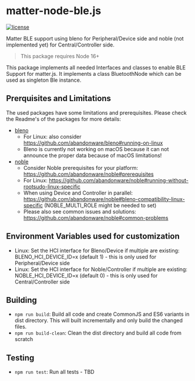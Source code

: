 # matter-node-ble.js

[![license](https://img.shields.io/badge/license-Apache2-green.svg?style=flat)](https://raw.githubusercontent.com/mfucci/node-matter/master/LICENSE) 

Matter BLE support using bleno for Peripheral/Device side and noble (not implemented yet) for Central/Controller side.

> This package requires Node 16+

This package implements all needed Interfaces and classes to enable BLE Support for matter.js. It implements a class BluetoothNode which can be used as singleton Ble instance.

## Prerquisites and Limitations

The used packages have some limitations and prerequisites. Please check the Readme's of the packages for more details:
* [bleno](https://github.com/abandonware/bleno#readme)
  * For Linux: also consider https://github.com/abandonware/bleno#running-on-linux
  * Bleno is currently not working on macOS because it can not announce the proper data because of macOS limitations!
* [noble](https://github.com/abandonware/noble#readme)
  * Consider Noble prerequisites for your platform: https://github.com/abandonware/noble#prerequisites
  * For Linux: https://github.com/abandonware/noble#running-without-rootsudo-linux-specific
  * When using Device and Controller in parallel: https://github.com/abandonware/noble#bleno-compatibility-linux-specific (NOBLE_MULTI_ROLE might be needed to set)
  * Please also see common issues and solutions: https://github.com/abandonware/noble#common-problems

## Environment Variables used for customization
* Linux: Set the HCI interface for Bleno/Device if multiple are existing: BLENO_HCI_DEVICE_ID=x (default 1) - this is only used for Peripheral/Device side
* Linux: Set the HCI interface for Noble/Controller if multiple are existing: NOBLE_HCI_DEVICE_ID=x (default 0) - this is only used for Central/Controller side

## Building

* `npm run build`: Build all code and create CommonJS and ES6 variants in dist directory. This will built incrementally and only build the changed files.
* `npm run build-clean`: Clean the dist directory and build all code from scratch

## Testing

* `npm run test`: Run all tests - TBD
